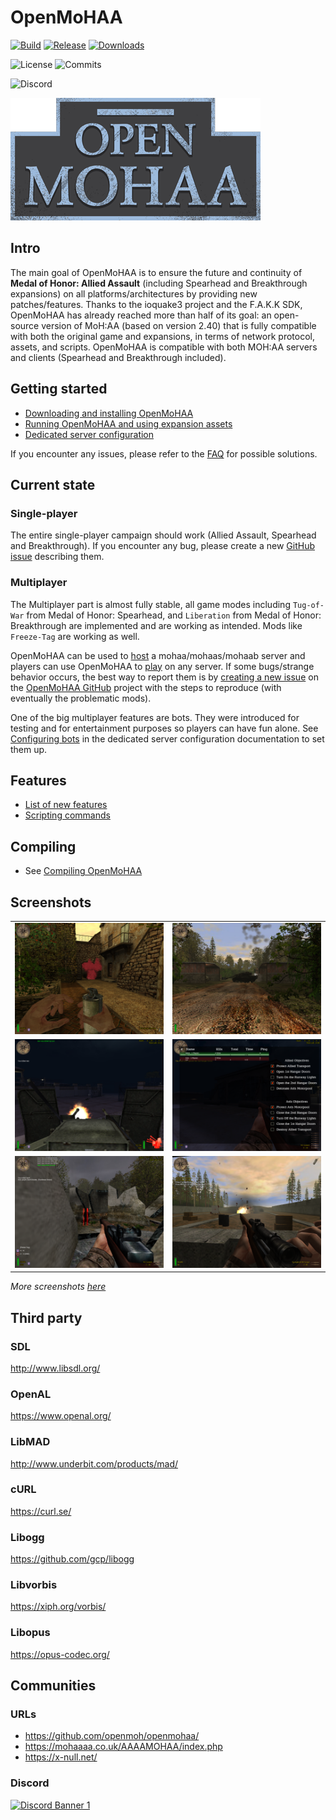 # OpenMoHAA

[![Build](https://github.com/openmoh/openmohaa/actions/workflows/branches-build.yml/badge.svg?branch=main)](https://github.com/openmoh/openmohaa/actions/workflows/branches-build.yml) [![Release](https://img.shields.io/github/v/release/openmoh/openmohaa)](https://github.com/openmoh/openmohaa/releases) [![Downloads](https://img.shields.io/github/downloads/openmoh/openmohaa/total)](https://github.com/openmoh/openmohaa/releases)

![License](https://img.shields.io/github/license/openmoh/openmohaa) ![Commits](https://img.shields.io/github/commit-activity/t/openmoh/openmohaa)

![Discord](https://img.shields.io/discord/596049712579215361?logo=discord&logoColor=white&color=5865F2)

![logo](misc/openmohaa-text-sm.png)

## Intro

The main goal of OpenMoHAA is to ensure the future and continuity of **Medal of Honor: Allied Assault** (including Spearhead and Breakthrough expansions) on all platforms/architectures by providing new patches/features. Thanks to the ioquake3 project and the F.A.K.K SDK, OpenMoHAA has already reached more than half of its goal: an open-source version of MoH:AA (based on version 2.40) that is fully compatible with both the original game and expansions, in terms of network protocol, assets, and scripts. OpenMoHAA is compatible with both MOH:AA servers and clients (Spearhead and Breakthrough included).

## Getting started

- [Downloading and installing OpenMoHAA](docs/getting_started_installation.md)
- [Running OpenMoHAA and using expansion assets](docs/getting_started_running.md)
- [Dedicated server configuration](docs/configuration/server.md)

If you encounter any issues, please refer to the [FAQ](docs/faq.md) for possible solutions.

## Current state

### Single-player

The entire single-player campaign should work (Allied Assault, Spearhead and Breakthrough). If you encounter any bug, please create a new [GitHub issue](https://github.com/openmoh/openmohaa/issues) describing them.

### Multiplayer

The Multiplayer part is almost fully stable, all game modes including `Tug-of-War` from Medal of Honor: Spearhead, and `Liberation` from Medal of Honor: Breakthrough are implemented and are working as intended. Mods like `Freeze-Tag` are working as well.

OpenMoHAA can be used to [host](docs/getting_started_installation.md#server) a mohaa/mohaas/mohaab server and players can use OpenMoHAA to [play](docs/getting_started_installation.md#client) on any server. If some bugs/strange behavior occurs, the best way to report them is by [creating a new issue](https://github.com/openmoh/openmohaa/issues) on the [OpenMoHAA GitHub](https://github.com/openmoh/openmohaa) project with the steps to reproduce (with eventually the problematic mods).

One of the big multiplayer features are bots. They were introduced for testing and for entertainment purposes so players can have fun alone. See [Configuring bots](docs/configuration/server.md#bots) in the dedicated server configuration documentation to set them up.

## Features

- [List of new features](docs/features.md)
- [Scripting commands](https://htmlpreview.github.io/?https://github.com/openmoh/openmohaa/blob/main/docs/features_g_allclasses.html)

## Compiling

- See [Compiling OpenMoHAA](docs/compiling.md)

## Screenshots

|                                                                                   |                                                                            |
|-----------------------------------------------------------------------------------|----------------------------------------------------------------------------|
| ![](docs/images/v0.60.0-x86_64/mohdm1_1.png)                                      | ![](docs/images/v0.60.0-x86_64/training_1.png)                               |
| ![](docs/images/v0.60.0-x86_64/flughafen_1.png)                                   | ![](docs/images/v0.60.0-x86_64/flughafen_2.png)                            |
| ![](docs/images/v0.60.0-x86_64/mohdm2_1.png "Playing Freeze-Tag mode with bots")  | ![](docs/images/v0.60.0-x86_64/training_3.png "Single-Player training")    |

*More screenshots [here](docs/images)*

## Third party

### SDL

http://www.libsdl.org/

### OpenAL

https://www.openal.org/

### LibMAD

http://www.underbit.com/products/mad/

### cURL

https://curl.se/

### Libogg

https://github.com/gcp/libogg

### Libvorbis

https://xiph.org/vorbis/

### Libopus

https://opus-codec.org/

## Communities

### URLs

- https://github.com/openmoh/openmohaa/
- https://mohaaaa.co.uk/AAAAMOHAA/index.php
- https://x-null.net/

### Discord

[![Discord Banner 1](https://discordapp.com/api/guilds/596049712579215361/widget.png?style=banner2)](https://discord.gg/NYtH58R)
